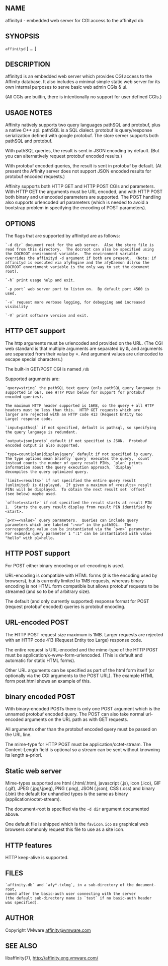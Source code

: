 ## NAME

affinityd - embedded web server for CGI access to the affinityd db

## SYNOPSIS

`affinityd` [ <options>... ]

## DESCRIPTION

affinityd is an embedded web server which provides CGI access to the
Affinity database.  It also includes a minimal simple static web server
for its own internal purposes to serve basic web admin CGIs & ui.

(All CGIs are builtin, there is intentionally no support for user defined
CGIs.)

## USAGE NOTES

Affinity natively supports two query languages pathSQL and protobuf, plus a
native C++ api.  pathSQL is a SQL dialect.  protobuf is query/response
serialization defined with google protobuf.  The store server supports both
pathSQL and protobuf.

With pathSQL queries, the result is sent in JSON encoding by default.  (But
you can alternatively request protobuf encoded results.)

With protobuf encoded queries, the result is sent in protobuf by
default.  (At present the Affinity server does not support JSON encoded
results for protobuf encoded requests.)

Affinity supports both HTTP GET and HTTP POST CGIs and parameters.  With HTTP
GET the arguments must be URL encoded, and with HTTP POST both binary and
urlencoded parameters are supported.  The POST handling also supports
urlencoded url parameters (which is needed to avoid a bootstrap problem in
specifying the encoding of POST parameters).  

## OPTIONS

The flags that are supported by affinityd are as follows:

    `-d dir` document root for the web server.  Also the store file is
    read from this directory.  The docroot can also be specified using
    the DOCROOT environment variable.  The environment variable
    overrides the affinityd -d argument if both are present.  (Note: if
    affinityd is executed via afyEngine and the afyDaemon dll/so the
    DOCROOT envorinment variable is the only way to set the document
    root).

    `-h` print usage help and exit.

    `-p port` web server port to listen on.  By default port 4560 is
    used.

    `-v` request more verbose logging, for debugging and increased
    visibility

    `-V` print software version and exit.

## HTTP GET support

The http arguments must be urlencoded and provided on the URL.  (The CGI web
standard is that multiple arguments are separated by &, and arguments are
separated from their value by =.  And argument values are urlencoded to
escape special characters.)

The built-in GET/POST CGI is named `/db`

Supported arguments are:

    `query=string` the pathSQL text query (only pathSQL query language is
    supported in GET, see HTTP POST below for support for protobuf
    encoded queries).

    The maximum HTTP header supported is 16KB, so the query + all HTTP
    headers must be less than this.  HTTP GET requests which are
    larger are rejected with an HTTP code 413 (Request Entity too
    Large) response code.

    `input=pathsql` if not specified, default is pathsql, so specifying
    the query language is redundant.

    `output=json|proto` default if not specified is JSON.  Protobuf
    encoded output is also supported.

    `type=count|plan|display|query` default if not specified is query.
    The type options mean briefly `query` executes the query, `count`
    instead counts the number of query result PINs, `plan` prints
    information about the query execution approach, `display`
    decompiles the query optimized query.

    `limit=<results>` if not specified the entire query result
    (unlimited) is displayed.  If given a maximum of <results> result
    PINs will be displayed.  To obtain the next result set `offset`
    (see below) maybe used.

    `offset=<start>` if not specified the result starts at result PIN
    1.  Starts the query result display from result PIN identified by
    <start>.

    `p<n>=<value>` query parameters.  Queries can include query
    parameters which are labeled ":<n>" in the pathSQL.  The
    corresponding value can be instantiated via the `p<n>` parameter.
    For example query parameter 1 ":1" can be instantiated with value
    "hello" with p1=hello.

## HTTP POST support

For POST either binary encoding or url-encoding is used.

URL-encoding is compatible with HTML forms (it is the encoding used by
browsers), but is currently limited to 1MB requests, whereas binary
encoding is not HTML form compatible but allows protobuf requests to
be streamed (and so to be of arbitrary size).

The default (and only currently supported) response format for
POST (request protobuf encoded) queries is protobuf encoding.

## URL-encoded POST

The HTTP POST request size maximum is 1MB.  Larger requests are rejected
with an HTTP code 413 (Request Entity too Large) response code.

The entire request is URL-encoded and the mime-type of the HTTP POST
must be application/x-www-form-urlencoded.  (This is default and
automatic for static HTML forms).

Other URL arguments can be specified as part of the html form itself
(or optionally via the CGI arguments to the POST URL).  The example
HTML form post.html shows an example of this.

## binary encoded POST

With binary-encoded POSTs there is only one POST argument which is the
unnamed protobuf encoded query.  The POST can also take normal
url-encoded arguments on the URL path as with GET requests.

All arguments other than the protobuf encoded query must be passed on
the URL line.

The mime-type for HTTP POST must be application/octet-stream.  The
Content-Length field is optional so a stream can be sent without knowning
its length a-priori.

## Static web server

Mime-types supported are html (.html/.htm), javascript (.js), icon
(.ico), GIF (.gif), JPEG (.jpg/.jpeg), PNG (.png), JSON (.json), CSS
(.css) and binary (.bin) the default for unhandled types is the same
as binary (application/octet-stream).

The document-root is specified via the `-d dir` argument documented above.

One default file is shipped which is the `favicon.ico` as graphical web
browsers commonly request this file to use as a site icon.

## HTTP features

HTTP keep-alive is supported.

## FILES

    `affinity.db` and `afy*.txlog`, in a sub-directory of the document-root,
    named after the basic-auth user connecting with the server
    (the default sub-directory name is `test` if no basic-auth header
    was specified).

## AUTHOR

Copyright VMware <affinity@vmware.com>

## SEE ALSO

libaffinity(7), http://affinity.eng.vmware.com/
